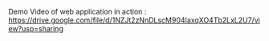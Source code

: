 Demo Video of web application in action : https://drive.google.com/file/d/1NZJt2zNnDLscM904IaxqXO4Tb2LxL2U7/view?usp=sharing
